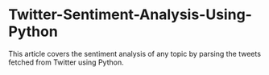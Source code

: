 # Twitter-Sentiment-Analysis-Using-Python
This article covers the sentiment analysis of any topic by parsing the tweets fetched from Twitter using Python.
